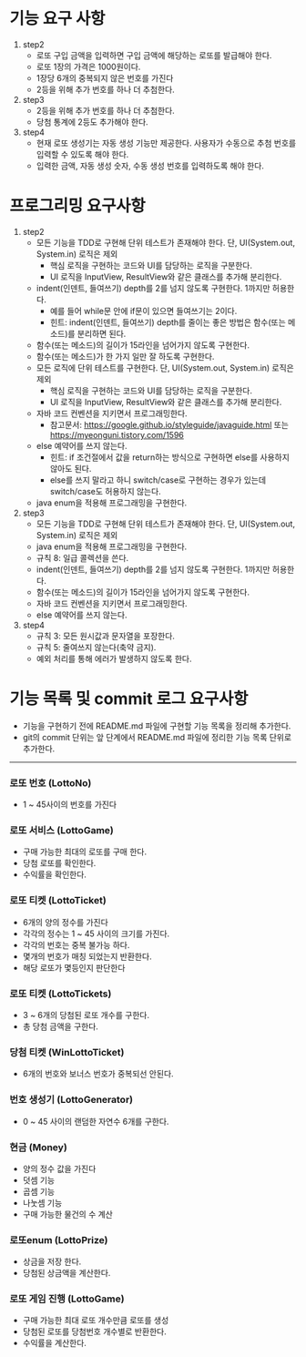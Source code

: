 # 기능 요구 사항
1. step2
    * 로또 구입 금액을 입력하면 구입 금액에 해당하는 로또를 발급해야 한다.
    * 로또 1장의 가격은 1000원이다.
    * 1장당 6개의 중복되지 않은 번호를 가진다
    * 2등을 위해 추가 번호를 하나 더 추첨한다.
1. step3
    * 2등을 위해 추가 번호를 하나 더 추첨한다.
    * 당첨 통계에 2등도 추가해야 한다.
1. step4
    * 현재 로또 생성기는 자동 생성 기능만 제공한다. 사용자가 수동으로 추첨 번호를 입력할 수 있도록 해야 한다.
    * 입력한 금액, 자동 생성 숫자, 수동 생성 번호를 입력하도록 해야 한다.    

# 프로그리밍 요구사항
1. step2
    * 모든 기능을 TDD로 구현해 단위 테스트가 존재해야 한다. 단, UI(System.out, System.in) 로직은 제외
        * 핵심 로직을 구현하는 코드와 UI를 담당하는 로직을 구분한다.
        * UI 로직을 InputView, ResultView와 같은 클래스를 추가해 분리한다.
    * indent(인덴트, 들여쓰기) depth를 2를 넘지 않도록 구현한다. 1까지만 허용한다.
        * 예를 들어 while문 안에 if문이 있으면 들여쓰기는 2이다.
        * 힌트: indent(인덴트, 들여쓰기) depth를 줄이는 좋은 방법은 함수(또는 메소드)를 분리하면 된다.
    * 함수(또는 메소드)의 길이가 15라인을 넘어가지 않도록 구현한다.
    * 함수(또는 메소드)가 한 가지 일만 잘 하도록 구현한다.
    * 모든 로직에 단위 테스트를 구현한다. 단, UI(System.out, System.in) 로직은 제외
        * 핵심 로직을 구현하는 코드와 UI를 담당하는 로직을 구분한다.
        * UI 로직을 InputView, ResultView와 같은 클래스를 추가해 분리한다.
    * 자바 코드 컨벤션을 지키면서 프로그래밍한다.
        * 참고문서: https://google.github.io/styleguide/javaguide.html 또는 https://myeonguni.tistory.com/1596
    * else 예약어를 쓰지 않는다.
        * 힌트: if 조건절에서 값을 return하는 방식으로 구현하면 else를 사용하지 않아도 된다.
        * else를 쓰지 말라고 하니 switch/case로 구현하는 경우가 있는데 switch/case도 허용하지 않는다.
    * java enum을 적용해 프로그래밍을 구현한다.
1. step3
    * 모든 기능을 TDD로 구현해 단위 테스트가 존재해야 한다. 단, UI(System.out, System.in) 로직은 제외
    * java enum을 적용해 프로그래밍을 구현한다.
    * 규칙 8: 일급 콜렉션을 쓴다.
    * indent(인덴트, 들여쓰기) depth를 2를 넘지 않도록 구현한다. 1까지만 허용한다.
    * 함수(또는 메소드)의 길이가 15라인을 넘어가지 않도록 구현한다.
    * 자바 코드 컨벤션을 지키면서 프로그래밍한다.
    * else 예약어를 쓰지 않는다.
1. step4
    * 규칙 3: 모든 원시값과 문자열을 포장한다.
    * 규칙 5: 줄여쓰지 않는다(축약 금지).
    * 예외 처리를 통해 에러가 발생하지 않도록 한다.

# 기능 목록 및 commit 로그 요구사항
* 기능을 구현하기 전에 README.md 파일에 구현할 기능 목록을 정리해 추가한다.
* git의 commit 단위는 앞 단계에서 README.md 파일에 정리한 기능 목록 단위로 추가한다.


---

### 로또 번호 (LottoNo)
* 1 ~ 45사이의 번호를 가진다

### 로또 서비스 (LottoGame)
* 구매 가능한 최대의 로또를 구매 한다.
* 당첨 로또를 확인한다.
* 수익률을 확인한다.

### 로또 티켓 (LottoTicket)
* 6개의 양의 정수를 가진다
* 각각의 정수는 1 ~ 45 사이의 크기를 가진다.
* 각각의 번호는 중복 불가능 하다.
* 몇개의 번호가 매칭 되었는지 반환한다.
* 해당 로또가 몇등인지 판단한다

### 로또 티켓 (LottoTickets)
* 3 ~ 6개의 당첨된 로또 개수를 구한다.
* 총 당첨 금액을 구한다.

### 당첨 티켓 (WinLottoTicket)
* 6개의 번호와 보너스 번호가 중복되선 안된다.

### 번호 생성기 (LottoGenerator)
* 0 ~ 45 사이의 랜덤한 자연수 6개를 구한다.

### 현금 (Money)
* 양의 정수 값을 가진다
* 덧셈 기능
* 곱셈 기능
* 나눗셈 기능
* 구매 가능한 물건의 수 계산

### 로또enum (LottoPrize)
* 상금을 저장 한다.
* 당첨된 상금액을 계산한다.

### 로또 게임 진행 (LottoGame)
* 구매 가능한 최대 로또 개수만큼 로또를 생성
* 당첨된 로또를 당첨번호 개수별로 반환한다.
* 수익률을 계산한다.

